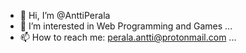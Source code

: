 - 👋 Hi, I’m @AnttiPerala
- 👀 I’m interested in Web Programming and Games ...
- 📫 How to reach me: perala.antti@protonmail.com ...

<!---
AnttiPerala/AnttiPerala is a ✨ special ✨ repository because its `README.md` (this file) appears on your GitHub profile.
You can click the Preview link to take a look at your changes.
--->
